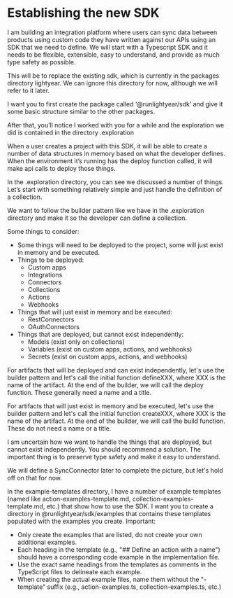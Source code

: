 # Establishing the new SDK

I am building an integration platform where users can sync data between products using custom code they have written against our APIs using an SDK that we need to define. We will start with a Typescript SDK and it needs to be flexible, extensible, easy to understand, and provide as much type safety as possible.

This will be to replace the existing sdk, which is currently in the packages directory lightyear. We can ignore this directory for now, although we will refer to it later.

I want you to first create the package called ‘@runlightyear/sdk’ and give it some basic structure similar to the other packages.

After that, you’ll notice I worked with you for a while and the exploration we did is contained in the directory .exploration

When a user creates a project with this SDK, it will be able to create a number of data structures in memory based on what the developer defines. When the environment it’s running has the deploy function called, it will make api calls to deploy those things.

In the .exploration directory, you can see we discussed a number of things. Let’s start with something relatively simple and just handle the definition of a collection.

We want to follow the builder pattern like we have in the .exploration directory and make it so the developer can define a collection.

Some things to consider:

- Some things will need to be deployed to the project, some will just exist in memory and be executed.
- Things to be deployed:
  - Custom apps
  - Integrations
  - Connectors
  - Collections
  - Actions
  - Webhooks
- Things that will just exist in memory and be executed:
  - RestConnectors
  - OAuthConnectors
- Things that are deployed, but cannot exist independently:
  - Models (exist only on collections)
  - Variables (exist on custom apps, actions, and webhooks)
  - Secrets (exist on custom apps, actions, and webhooks)

For artifacts that will be deployed and can exist independently, let's use the builder pattern and let's call the initial function defineXXX, where XXX is the name of the artifact. At the end of the builder, we will call the deploy function. These generally need a name and a title.

For artifacts that will just exist in memory and be executed, let's use the builder pattern and let's call the initial function createXXX, where XXX is the name of the artifact. At the end of the builder, we will call the build function. These do not need a name or a title.

I am uncertain how we want to handle the things that are deployed, but cannot exist independently. You should recommend a solution. The important thing is to preserve type safety and make it easy to understand.

We will define a SyncConnector later to complete the picture, but let's hold off on that for now.

In the example-templates directory, I have a number of example templates (named like action-examples-template.md, collection-examples-template.md, etc.) that show how to use the SDK. I want you to create a directory in @runlightyear/sdk/examples that contains these templates populated with the examples you create. Important:

- Only create the examples that are listed, do not create your own additional examples.
- Each heading in the template (e.g., "## Define an action with a name") should have a corresponding code example in the implementation file.
- Use the exact same headings from the templates as comments in the TypeScript files to delineate each example.
- When creating the actual example files, name them without the "-template" suffix (e.g., action-examples.ts, collection-examples.ts, etc.)
